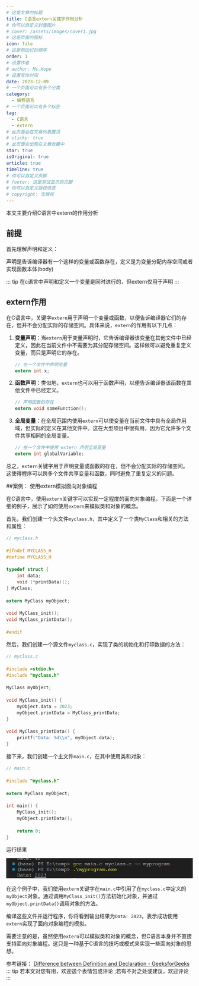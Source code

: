 ```yaml
---
# 这是文章的标题
title: C语言extern关键字作用分析
# 你可以自定义封面图片
# cover: /assets/images/cover1.jpg
# 这是页面的图标
icon: file
# 这是侧边栏的顺序
order: 1
# 设置作者
# author: Ms.Hope
# 设置写作时间
date: 2023-12-09
# 一个页面可以有多个分类
category:
  - 编程语言
# 一个页面可以有多个标签
tag:
  - C语言
  - extern
# 此页面会在文章列表置顶
# sticky: true
# 此页面会出现在文章收藏中
star: true
isOriginal: true
article: true
timeline: true
# 你可以自定义页脚
# footer: 这是测试显示的页脚
# 你可以自定义版权信息
# copyright: 无版权
---
```


本文主要介绍C语言中extern的作用分析

<!-- more -->
## 前提

首先理解声明和定义：

声明是告诉编译器有一个这样的变量或函数存在，定义是为变量分配内存空间或者实现函数本体(body)

::: tip
在c语言中声明和定义一个变量是同时进行的，但extern仅用于声明
:::

## extern作用

在C语言中，关键字`extern`用于声明一个变量或函数，以便告诉编译器它们的存在，但并不会分配实际的存储空间。具体来说，`extern`的作用有以下几点：

1. **变量声明**：当`extern`用于变量声明时，它告诉编译器该变量在其他文件中已经定义，因此在当前文件中不需要为其分配存储空间。这样做可以避免重复定义变量，而只是声明它的存在。
    
    ```c
    // 在一个文件中声明变量
    extern int x;
    
    ```
    
2. **函数声明**：类似地，`extern`也可以用于函数声明，以便告诉编译器该函数在其他文件中已经定义。
    
    ```c
    // 声明函数的存在
    extern void someFunction();
    
    ```
    
3. **全局变量**：在全局范围内使用`extern`可以使变量在当前文件中具有全局作用域，但实际的定义在其他文件中。这在大型项目中很有用，因为它允许多个文件共享相同的全局变量。
    
    ```c
    // 在一个文件中使用 extern 声明全局变量
    extern int globalVariable;
    
    ```
    

总之，`extern`关键字用于声明变量或函数的存在，但不会分配实际的存储空间。这使得程序可以跨多个文件共享变量和函数，同时避免了重复定义的问题。

##案例： 使用extern模拟面向对象编程

在C语言中，使用`extern`关键字可以实现一定程度的面向对象编程。下面是一个详细的例子，展示了如何使用`extern`来模拟类和对象的概念。

首先，我们创建一个头文件`myclass.h`，其中定义了一个类`MyClass`和相关的方法和属性：

```c
// myclass.h

#ifndef MYCLASS_H
#define MYCLASS_H

typedef struct {
    int data;
    void (*printData)();
} MyClass;

extern MyClass myObject;

void MyClass_init();
void MyClass_printData();

#endif

```

然后，我们创建一个源文件`myclass.c`，实现了类的初始化和打印数据的方法：

```c
// myclass.c

#include <stdio.h>
#include "myclass.h"

MyClass myObject;

void MyClass_init() {
    myObject.data = 2023;
    myObject.printData = MyClass_printData;
}

void MyClass_printData() {
    printf("Data: %d\\n", myObject.data);
}

```

接下来，我们创建一个主文件`main.c`，在其中使用类和对象：

```c
// main.c

#include "myclass.h"

extern MyClass myObject;

int main() {
    MyClass_init();
    myObject.printData();

    return 0;
}

```

运行结果

![运行结果图](page1_1.png)

在这个例子中，我们使用`extern`关键字在`main.c`中引用了在`myclass.c`中定义的`myObject`对象。通过调用`MyClass_init()`方法初始化对象，并通过`myObject.printData()`调用对象的方法。

编译这些文件并运行程序，你将看到输出结果为`Data: 2023`，表示成功使用`extern`实现了面向对象编程的模拟。

需要注意的是，虽然使用`extern`可以模拟类和对象的概念，但C语言本身并不直接支持面向对象编程。这只是一种基于C语言的技巧或模式来实现一些面向对象的思想。

参考链接：
[Difference between Definition and Declaration - GeeksforGeeks](https://www.geeksforgeeks.org/difference-between-definition-and-declaration/)
::: tip
若本文对您有用，欢迎送个表情包或评论
;若有不对之处或建议，欢迎评论
:::
